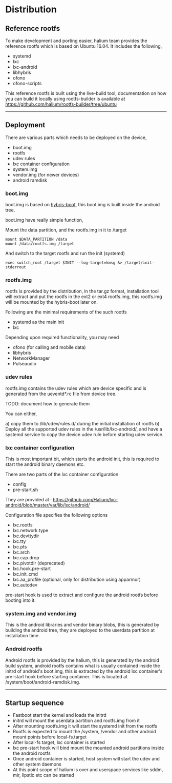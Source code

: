 # Distribution

## Reference rootfs

To make development and porting easier, halium team provides the reference rootfs which is based on Ubuntu 16.04. It includes the following,

- systemd
- lxc
- lxc-android
- libhybris
- ofono
- ofono-scripts

This reference rootfs is built using the live-build tool, documentation on how you can build it locally using rootfs-builder is available at https://github.com/halium/rootfs-builder/tree/ubuntu

---

## Deployment

There are various parts which needs to be deployed on the device,

- boot.img
- rootfs
- udev rules
- lxc container configuration
- system.img
- vendor.img (for newer devices)
- android ramdisk

### boot.img

boot.img is based on [hybris-boot](https://github.com/mer-hybris/hybris-boot/), this boot.img is built inside the android tree.

boot.img have really simple function,

Mount the data partition, and the rootfs.img in it to /target

```
mount $DATA_PARTITION /data
mount /data/rootfs.img /target
```

And switch to the target rootfs and run the init (systemd)

```
exec switch_root /target $INIT --log-target=kmsg &> /target/init-stderrout
```

### rootfs.img

rootfs is provided by the distribution, in the tar.gz format, installation tool will extract and put the rootfs in the ext2 or ext4 rootfs.img, this rootfs.img will be mounted by the hybris-boot later on.

Following are the minimal requirements of the such rootfs

- systemd as the main init
- lxc

Depending upon required functionality, you may need

- ofono (for calling and mobile data)
- libhybris
- NetworkManager
- Pulseaudio

### udev rules

rootfs.img contains the udev rules which are device specific and is generated from the ueventd*.rc file from device tree.

TODO: document how to generate them

You can either,

a) copy them to /lib/udev/rules.d/ during the initial installation of rootfs
b) Deploy all the supported udev rules in the /usr/lib/lxc-android/, and have a systemd service to copy the device udev rule before starting udev service.

### lxc container configuration

This is most important bit, which starts the android init, this is required to start the android binary daemons etc.

There are two parts of the lxc container configuration

- config
- pre-start.sh

They are provided at : https://github.com/Halium/lxc-android/blob/master/var/lib/lxc/android/

Configuration file specifies the following options

- lxc.rootfs
- lxc.network.type
- lxc.devttydir
- lxc.tty
- lxc.pts
- lxc.arch
- lxc.cap.drop
- lxc.pivotdir (deprecated)
- lxc.hook.pre-start
- lxc.init_cmd
- lxc.aa_profile (optional, only for distribution using apparmor)
- lxc.autodev

pre-start hook is used to extract and configure the android rootfs before booting into it.

### system.img and vendor.img

This is the android libraries and vendor binary blobs, this is generated by building the android tree, they are deployed to the userdata partition at installation time.

### Android rootfs

Android rootfs is provided by the halium, this is generated by the android build system, android rootfs contains what is usually contained inside the initrd of android's boot.img, this is extracted by the android lxc container's pre-start hook before starting container. This is located at /system/boot/android-ramdisk.img.

---

## Startup sequence

- Fastboot start the kernel and loads the initrd
- initrd will mount the userdata partition and rootfs.img from it
- After mounting rootfs.img it will start the systemd init from the rootfs
- Rootfs is expected to mount the /system, /vendor and other android mount points before local-fs.target
- After local-fs target, lxc container is started
- lxc pre-start hook will bind mount the mounted android partitions inside the android rootfs
- Once android container is started, host system will start the udev and other system daemons
- At this point scope of halium is over and userspace services like sddm, mir, lipstic etc can be started

